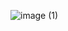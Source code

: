 ![image (1)](https://github.com/Wicacy22/Navegador-Web-HTML-CSS/assets/113727617/3cb61541-fd82-4aac-9a98-3e2e6bf86a62)
